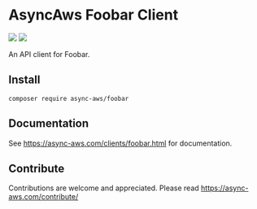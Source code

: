 # AsyncAws Foobar Client

![](https://github.com/async-aws/foobar/workflows/Tests/badge.svg?branch=master)
![](https://github.com/async-aws/foobar/workflows/BC%20Check/badge.svg?branch=master)

An API client for Foobar.

## Install

```cli
composer require async-aws/foobar
```

## Documentation

See https://async-aws.com/clients/foobar.html for documentation.

## Contribute

Contributions are welcome and appreciated. Please read https://async-aws.com/contribute/
